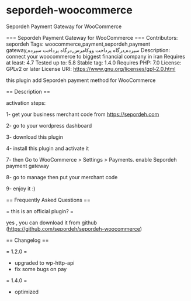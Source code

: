 # sepordeh-woocommerce
Sepordeh Payment Gateway for WooCommerce

=== Sepordeh Payment Gateway for WooCommerce ===
Contributors: sepordeh
Tags: woocommerce,payment,sepordeh,payment gateway,سپرده,درگاه پرداخت ووکامرس,درگاه پرداخت سپرده
Description: connect your woocommerce to biggest financial company in iran
Requires at least: 4.7
Tested up to: 5.8
Stable tag: 1.4.0
Requires PHP: 7.0
License: GPLv2 or later
License URI: https://www.gnu.org/licenses/gpl-2.0.html

this plugin add Sepordeh payment method for WooCommerce

== Description ==

activation steps:

1- get your business merchant code from https://sepordeh.com

2- go to your wordpress dashboard

3- download this plugin

4- install this plugin and activate it

7- then Go to WooCommerce > Settings > Payments. enable Sepordeh payment gateway

8- go to manage then put your merchant code

9- enjoy it :)

== Frequently Asked Questions ==

= this is an official plugin? =

yes , you can download it from github (https://github.com/sepordeh/sepordeh-woocommerce)

== Changelog ==

= 1.2.0 =
* upgraded to wp-http-api
* fix some bugs on pay

= 1.4.0 =
* optimized
